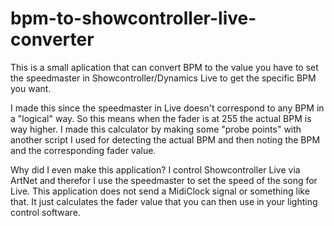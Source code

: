 # bpm-to-showcontroller-live-converter

This is a small aplication that can convert BPM to the value you have to set the speedmaster in Showcontroller/Dynamics Live to get the specific BPM you want.

I made this since the speedmaster in Live doesn't correspond to any BPM in a "logical" way. So this means when the fader is at 255 the actual BPM is way higher. I made this calculator by making some "probe points" with another script I used for detecting the actual BPM and then noting the BPM and the corresponding fader value.

Why did I even make this application?
I control Showcontroller Live via ArtNet and therefor I use the speedmaster to set the speed of the song for Live. This application does not send a MidiClock signal or something like that. It just calculates the fader value that you can then use in your lighting control software. 